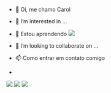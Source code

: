 - 👋 Oi, me chamo Carol
- 👀 I’m interested in ...
- 🌱 Estou aprendendo 
            <img src="https://cdn.jsdelivr.net/gh/devicons/devicon/icons/java/java-original.svg" />
            
- 💞️ I’m looking to collaborate on ...
- 📫 Como entrar em contato comigo
- <div>
<a href="https://instagram.com/@cazz.z" target="_blank"><img loading="lazy" src="https://img.shields.io/badge/-Instagram-%23E4405F?style=for-the-badge&logo=instagram&logoColor=white" target="_blank"></a>
<a href = "vasconcellos.carol.n@gmail.com"><img loading="lazy" src="https://img.shields.io/badge/Gmail-D14836?style=for-the-badge&logo=gmail&logoColor=white" target="_blank"></a>
<a href="https://www.linkedin.com/in/https://www.linkedin.com/in/carol-vasconcellos-a508a7195/" target="_blank"><img loading="lazy" src="https://img.shields.io/badge/-LinkedIn-%230077B5?style=for-the-badge&logo=linkedin&logoColor=white" target="_blank"></a>   
</div>

<!---
carollgit/carollgit is a ✨ special ✨ repository because its `README.md` (this file) appears on your GitHub profile.
You can click the Preview link to take a look at your changes.
--->
